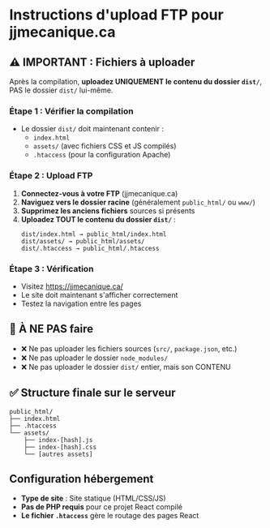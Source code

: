 
# Instructions d'upload FTP pour jjmecanique.ca

## ⚠️ IMPORTANT : Fichiers à uploader

Après la compilation, **uploadez UNIQUEMENT le contenu du dossier `dist/`**, PAS le dossier `dist/` lui-même.

### Étape 1 : Vérifier la compilation
- Le dossier `dist/` doit maintenant contenir :
  - `index.html`
  - `assets/` (avec fichiers CSS et JS compilés)
  - `.htaccess` (pour la configuration Apache)

### Étape 2 : Upload FTP
1. **Connectez-vous à votre FTP** (jjmecanique.ca)
2. **Naviguez vers le dossier racine** (généralement `public_html/` ou `www/`)
3. **Supprimez les anciens fichiers** sources si présents
4. **Uploadez TOUT le contenu du dossier `dist/`** :
   ```
   dist/index.html → public_html/index.html
   dist/assets/ → public_html/assets/
   dist/.htaccess → public_html/.htaccess
   ```

### Étape 3 : Vérification
- Visitez https://jjmecanique.ca/
- Le site doit maintenant s'afficher correctement
- Testez la navigation entre les pages

## 🚨 À NE PAS faire
- ❌ Ne pas uploader les fichiers sources (`src/`, `package.json`, etc.)
- ❌ Ne pas uploader le dossier `node_modules/`
- ❌ Ne pas uploader le dossier `dist/` entier, mais son CONTENU

## ✅ Structure finale sur le serveur
```
public_html/
├── index.html
├── .htaccess
└── assets/
    ├── index-[hash].js
    ├── index-[hash].css
    └── [autres assets]
```

## Configuration hébergement
- **Type de site** : Site statique (HTML/CSS/JS)
- **Pas de PHP requis** pour ce projet React compilé
- **Le fichier `.htaccess`** gère le routage des pages React
